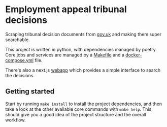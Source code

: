 # Employment appeal tribunal decisions

Scraping tribunal decision documents from [gov.uk](https://www.gov.uk/employment-appeal-tribunal-decisions) and making them super searchable.

This project is written in python, with dependencies managed by poetry. Core jobs and services are managed by a [Makefile](./Makefile) and a [docker-compose.yml](./docker-compose.yml) file.

There's also a next.js [webapp](./webapp) which provides a simple interface to search the decisions.

## Getting started

Start by running `make install` to install the project dependencies, and then take a look at the other available core commands with `make help`. This should give you a good idea of the project structure and the overall workflow.
